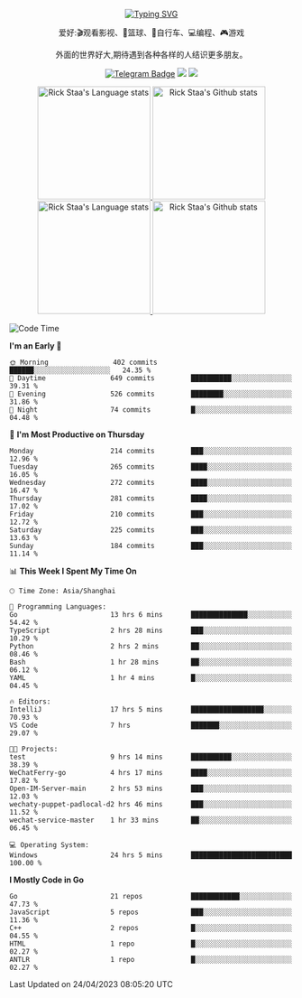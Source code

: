 <div align="center"> 

[![Typing SVG](https://readme-typing-svg.herokuapp.com?size=25&duration=2500&color=eeeeee&vCenter=true&width=200&height=40&lines=Hi+there+%F0%9F%91%8B%F0%9F%8F%BB;I'm+DanBai)](https://git.io/typing-svg)

爱好:🎬观看影视、🏀篮球、🚴自行车、💻编程、🎮游戏

外面的世界好大,期待遇到各种各样的人结识更多朋友。

[![Telegram Badge](https://img.shields.io/badge/-Telegram-blue?style=flat&logo=Telegram&logoColor=white)](https://t.me/danbai9420) 
[![](https://img.shields.io/badge/-Blog-brightgreen?style=flat&logo=Blogger&logoColor=white)](https://p00q.cn)
[![](https://img.shields.io/badge/-Email-red?style=flat&logo=Mail.Ru&logoColor=white)](mailto:danbai@88.com)
</div>

<!-- Light Mode -->
<div align="center"> 
<a href="https://github.com/anuraghazra/github-readme-stats#gh-light-mode-only">
<img height=200 src="https://github-readme-stats-git-master-rstaa-rickstaa.vercel.app/api/top-langs/?username=danbai225&layout=compact&langs_count=10&hide_border=1&role=OWNER,COLLABORATOR#gh-light-mode-only" alt="Rick Staa's Language stats" />
</a>
<a href="https://github.com/anuraghazra/github-readme-stats#gh-light-mode-only">
<img height=200 src="https://github-readme-stats-git-master-rstaa-rickstaa.vercel.app/api?username=danbai225&show_icons=true&count_private=true&line_height=28&hide_border=1&include_all_commits=true&card_width=450&role=OWNER,COLLABORATOR&exclude_repo=github-readme-stats#gh-light-mode-only" alt="Rick Staa's Github stats" />
</a>
</div>

<!-- Dark Mode -->
<div align="center"> 
<a href="https://github.com/anuraghazra/github-readme-stats#gh-dark-mode-only">
<img height=200 src="https://github-readme-stats-git-master-rstaa-rickstaa.vercel.app/api/top-langs/?username=danbai225&layout=compact&langs_count=10&hide_border=1&role=OWNER,COLLABORATOR&theme=github_dark#gh-dark-mode-only" alt="Rick Staa's Language stats" />
</a>
<a href="https://github.com/anuraghazra/github-readme-stats#gh-dark-mode-only">
<img height=200 src="https://github-readme-stats-git-master-rstaa-rickstaa.vercel.app/api?username=danbai225&show_icons=true&count_private=true&line_height=28&hide_border=1&include_all_commits=true&card_width=450&role=OWNER,COLLABORATOR&exclude_repo=github-readme-stats&theme=github_dark#gh-dark-mode-only" alt="Rick Staa's Github stats" />
</a>
</div>

<!--START_SECTION:waka-->
![Code Time](http://img.shields.io/badge/Code%20Time-193%20hrs%2041%20mins-blue)

**I'm an Early 🐤** 

```text
🌞 Morning                402 commits         ██████░░░░░░░░░░░░░░░░░░░   24.35 % 
🌆 Daytime                649 commits         ██████████░░░░░░░░░░░░░░░   39.31 % 
🌃 Evening                526 commits         ████████░░░░░░░░░░░░░░░░░   31.86 % 
🌙 Night                  74 commits          █░░░░░░░░░░░░░░░░░░░░░░░░   04.48 % 
```
📅 **I'm Most Productive on Thursday** 

```text
Monday                   214 commits         ███░░░░░░░░░░░░░░░░░░░░░░   12.96 % 
Tuesday                  265 commits         ████░░░░░░░░░░░░░░░░░░░░░   16.05 % 
Wednesday                272 commits         ████░░░░░░░░░░░░░░░░░░░░░   16.47 % 
Thursday                 281 commits         ████░░░░░░░░░░░░░░░░░░░░░   17.02 % 
Friday                   210 commits         ███░░░░░░░░░░░░░░░░░░░░░░   12.72 % 
Saturday                 225 commits         ███░░░░░░░░░░░░░░░░░░░░░░   13.63 % 
Sunday                   184 commits         ███░░░░░░░░░░░░░░░░░░░░░░   11.14 % 
```


📊 **This Week I Spent My Time On** 

```text
🕑︎ Time Zone: Asia/Shanghai

💬 Programming Languages: 
Go                       13 hrs 6 mins       ██████████████░░░░░░░░░░░   54.42 % 
TypeScript               2 hrs 28 mins       ███░░░░░░░░░░░░░░░░░░░░░░   10.29 % 
Python                   2 hrs 2 mins        ██░░░░░░░░░░░░░░░░░░░░░░░   08.46 % 
Bash                     1 hr 28 mins        ██░░░░░░░░░░░░░░░░░░░░░░░   06.12 % 
YAML                     1 hr 4 mins         █░░░░░░░░░░░░░░░░░░░░░░░░   04.45 % 

🔥 Editors: 
IntelliJ                 17 hrs 5 mins       ██████████████████░░░░░░░   70.93 % 
VS Code                  7 hrs               ███████░░░░░░░░░░░░░░░░░░   29.07 % 

🐱‍💻 Projects: 
test                     9 hrs 14 mins       ██████████░░░░░░░░░░░░░░░   38.39 % 
WeChatFerry-go           4 hrs 17 mins       ████░░░░░░░░░░░░░░░░░░░░░   17.82 % 
Open-IM-Server-main      2 hrs 53 mins       ███░░░░░░░░░░░░░░░░░░░░░░   12.03 % 
wechaty-puppet-padlocal-d2 hrs 46 mins       ███░░░░░░░░░░░░░░░░░░░░░░   11.52 % 
wechat-service-master    1 hr 33 mins        ██░░░░░░░░░░░░░░░░░░░░░░░   06.45 % 

💻 Operating System: 
Windows                  24 hrs 5 mins       █████████████████████████   100.00 % 
```

**I Mostly Code in Go** 

```text
Go                       21 repos            ████████████░░░░░░░░░░░░░   47.73 % 
JavaScript               5 repos             ███░░░░░░░░░░░░░░░░░░░░░░   11.36 % 
C++                      2 repos             █░░░░░░░░░░░░░░░░░░░░░░░░   04.55 % 
HTML                     1 repo              █░░░░░░░░░░░░░░░░░░░░░░░░   02.27 % 
ANTLR                    1 repo              █░░░░░░░░░░░░░░░░░░░░░░░░   02.27 % 
```




 Last Updated on 24/04/2023 08:05:20 UTC
<!--END_SECTION:waka-->
